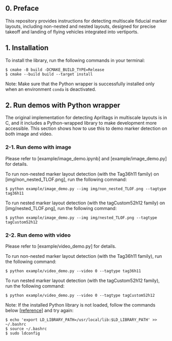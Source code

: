 ## 0. Preface
This repository provides instructions for detecting multiscale fiducial marker layouts, including non-nested and nested layouts, designed for precise takeoff and landing of flying vehicles integrated into vertiports.

## 1. Installation
To install the library, run the following commands in your terminal:
```
$ cmake -B build -DCMAKE_BUILD_TYPE=Release
$ cmake --build build --target install
```

Note: Make sure that the Python wrapper is successfully installed only when an environment `conda` is deactivated. 

## 2. Run demos with Python wrapper
The original implementation for detecting Apriltags in multiscale layouts is in C, and it includes a Python-wrapped library to make development more accessible. This section shows how to use this to demo marker detection on both image and video.

### 2-1. Run demo with image

Please refer to [example/image_demo.ipynb] and [example/image_demo.py] for details.

To run non-nested marker layout detection (with the Tag36h11 family) on [img/non_nested_TLOF.png], run the following command:
```
$ python example/image_demo.py --img img/non_nested_TLOF.png --tagtype tag36h11
```

To run nested marker layout detection (with the tagCustom52h12 family) on [img/nested_TLOF.png], run the following command:
```
$ python example/image_demo.py --img img/nested_TLOF.png --tagtype tagCustom52h12
```

### 2-2. Run demo with video

Please refer to [example/video_demo.py] for details. 

To run non-nested marker layout detection (with the Tag36h11 family), run the following command:
```
$ python example/video_demo.py --video 0 --tagtype tag36h11
```

To run nested marker layout detection (with the tagCustom52h12 family), run the following command:
```
$ python example/video_demo.py --video 0 --tagtype tagCustom52h12
```

Note: If the installed Python library is not loaded, follow the commands below [[reference](https://github.com/AprilRobotics/apriltag/issues/46#issuecomment-556875247)] and try again:
```
$ echo 'export LD_LIBRARY_PATH=/usr/local/lib:$LD_LIBRARY_PATH' >> ~/.bashrc
$ source ~/.bashrc
$ sudo ldconfig
```

<!-- 
## What's added
1. `tagCustom52h12` codes:
   - [tagCustom52h12.c](tagCustom52h12.c)
   - [tagCustom52h12.h](tagCustom52h12.h)
2. `tagCustom52h12`-relevant things are appended to the hard-coded list of Apriltag families to be built for detection mode, especially the following files:
   - [apriltag_pywrap.c](apriltag_pywrap.c)
   - [example/apriltag_demo.c](example/apriltag_demo.c)
   - [example/opencv_demo.c](example/opencv_demo.c)

## Run C demo
To run tag36h11 (the tag family for non-nested layout) detection, run
```
./build/apriltag_demo -f tag36h11 ./example/non_nested_000_resized.jpg
```

To run tag52h12 (the tag family for nested layout) detection, run
```
./build/apriltag_demo -f tagCustom52h12 ./example/nested_000_resized.jpg
```

## Run OpenCV demo
Prerequisite: 
- [OpenCV](https://opencv.org/) (Version 4.x preferred)
- Camera connected to the computer

To run tag36h11 (the tag family for non-nested layout) detection, run
```
./build/opencv_demo -f tag36h11
```

To run tag52h12 (the tag family for nested layout) detection, run
```
./build/opencv_demo -f tag52h12
```

Please refer to [example/opencv_demo.cc](example/opencv_demo.cc) and the [user guide](https://github.com/AprilRobotics/apriltag/wiki/AprilTag-User-Guide) to explore more features.
-->
